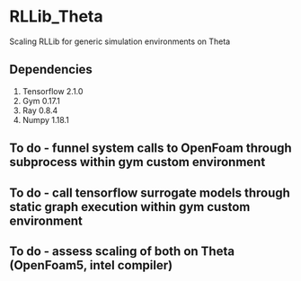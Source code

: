 # RLLib_Theta
Scaling RLLib for generic simulation environments on Theta

## Dependencies
1. Tensorflow 2.1.0
2. Gym 0.17.1
3. Ray 0.8.4
4. Numpy 1.18.1

## To do - funnel system calls to OpenFoam through subprocess within gym custom environment
## To do - call tensorflow surrogate models through static graph execution within gym custom environment
## To do - assess scaling of both on Theta (OpenFoam5, intel compiler)
